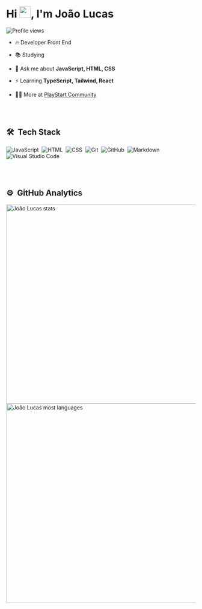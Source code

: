 <h1 align="left">Hi <img src="https://raw.githubusercontent.com/kaueMarques/kaueMarques/master/hi.gif" height="30px">, I'm João Lucas</h1>
<p align="left"> <img src="https://komarev.com/ghpvc/?username=nLucas011&color=yellow" alt="Profile views" /> </p>

- 🔥 Developer Front End 

- 📚 Studying 

- 💬 Ask me about **JavaScript, HTML, CSS**

- ⚡ Learning **TypeScript, Tailwind, React**

- 👨‍💻 More at [PlayStart Community](https://discord.gg/e8J7TcktJ3)

<br><br>

## 🛠 &nbsp;Tech Stack

![JavaScript](https://img.shields.io/badge/-JavaScript-05122A?style=flat&logo=javascript)&nbsp;
![HTML](https://img.shields.io/badge/-HTML-05122A?style=flat&logo=HTML5)&nbsp;
![CSS](https://img.shields.io/badge/-CSS-05122A?style=flat&logo=CSS3&logoColor=1572B6)&nbsp;
![Git](https://img.shields.io/badge/-Git-05122A?style=flat&logo=git)&nbsp;
![GitHub](https://img.shields.io/badge/-GitHub-05122A?style=flat&logo=github)&nbsp;
![Markdown](https://img.shields.io/badge/-Markdown-05122A?style=flat&logo=markdown)&nbsp;
![Visual Studio Code](https://img.shields.io/badge/-Visual%20Studio%20Code-05122A?style=flat&logo=visual-studio-code&logoColor=007ACC)&nbsp;

<br><br>

## ⚙️ &nbsp;GitHub Analytics

<p align="left">
<img width="530em" src="https://github-readme-stats.vercel.app/api?username=nLucas011&show_icons=true&theme=vision-friendly-dark" alt="João Lucas stats"/>
<img width="530em" src="https://github-readme-stats.vercel.app/api/top-langs/?username=nLucas011&layout=compact&theme=vision-friendly-dark" alt="João Lucas most languages"/>
</p>


